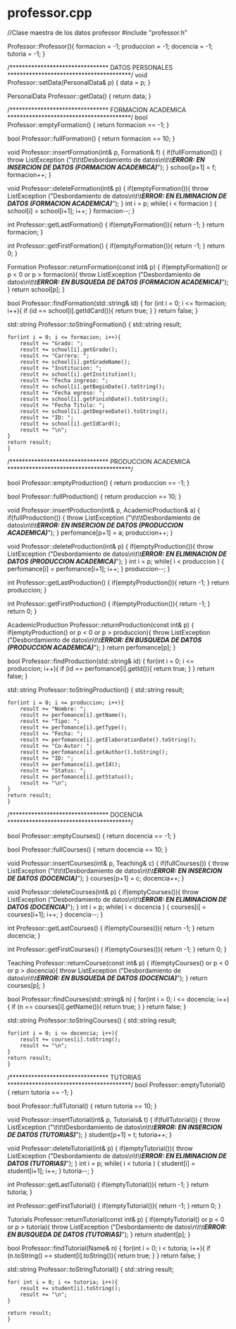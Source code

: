 # professor.cpp
//Clase maestra de los datos professor
#include "professor.h"

Professor::Professor(){
    formacion = -1;
    produccion = -1;
    docencia = -1;
    tutoria = -1;
}

/******************************** DATOS PERSONALES ****************************************/
void Professor::setData(PersonalData& p) {
    data = p;
    }

PersonalData Professor::getData() {
    return data;
    }

/******************************** FORMACION ACADEMICA ****************************************/
bool Professor::emptyFormation() {
    return formacion == -1;
    }

bool Professor::fullFormation() {
    return formacion == 10;
    }

void Professor::insertFormation(int& p, Formation& f) {
    if(fullFormation()) {
        throw ListException ("\t\t\tDesbordamiento de datos\n\t\t***ERROR: EN INSERCION DE DATOS (FORMACION ACADEMICA)***");
        }
    school[p+1] = f;
    formacion++;
    }

void Professor::deleteFormation(int& p) {
    if(emptyFormation()){
        throw ListException ("Desbordamiento de datos\n\t\t***ERROR: EN ELIMINACION DE DATOS (FORMACION ACADEMICA)***");
    }
    int i = p;
    while( i < formacion ) {
        school[i] = school[i+1];
        i++;
        }
    formacion--;
    }

int Professor::getLastFormation() {
    if(emptyFormation()){
        return -1;
    }
    return formacion;
    }

int Professor::getFirstFormation() {
    if(emptyFormation()){
        return -1;
    }
    return 0;
    }

Formation Professor::returnFormation(const int& p) {
    if(emptyFormation() or p < 0 or p > formacion){
        throw ListException ("Desbordamiento de datos\n\t\t***ERROR: EN BUSQUEDA DE DATOS (FORMACION ACADEMICA)***");
    }
    return school[p];
    }

bool Professor::findFormation(std::string& id) {
    for (int i = 0; i <= formacion; i++){
        if (id == school[i].getIdCard()){
            return true;
        }
    }
    return false;
}

std::string Professor::toStringFormation() {
    std::string result;

    for(int i = 0; i <= formacion; i++){
        result += "Grado: ";
        result += school[i].getGrade();
        result += "Carrera: ";
        result += school[i].getGradeName();
        result += "Institucion: ";
        result += school[i].getInstitution();
        result += "Fecha ingreso: ";
        result += school[i].getBeginDate().toString();
        result += "Fecha egreso: ";
        result += school[i].getFinishDate().toString();
        result += "Fecha Titulo: ";
        result += school[i].getDegreeDate().toString();
        result += "ID: ";
        result += school[i].getIdCard();
        result += "\n";
    }
    return result;
    }

/******************************** PRODUCCION ACADEMICA ****************************************/

bool Professor::emptyProduction() {
    return produccion == -1;
    }

bool Professor::fullProduction() {
    return produccion == 10;
    }

void Professor::insertProduction(int& p, AcademicProduction& a) {
    if(fullProduction()) {
        throw ListException ("\t\t\tDesbordamiento de datos\n\t\t***ERROR: EN INSERCION DE DATOS (PRODUCCION ACADEMICA)***");
        }
    perfomance[p+1] = a;
    produccion++;
    }

void Professor::deleteProduction(int& p) {
    if(emptyProduction()){
        throw ListException ("Desbordamiento de datos\n\t\t***ERROR: EN ELIMINACION DE DATOS (PRODUCCION ACADEMICA)***");
    }
    int i = p;
    while( i < produccion ) {
        perfomance[i] = perfomance[i+1];
        i++;
        }
    produccion--;
    }

int Professor::getLastProduction() {
    if(emptyProduction()){
        return -1;
    }
    return produccion;
    }

int Professor::getFirstProduction() {
    if(emptyProduction()){
        return -1;
    }
    return 0;
    }

AcademicProduction Professor::returnProduction(const int& p) {
    if(emptyProduction() or p < 0 or p > produccion){
        throw ListException ("Desbordamiento de datos\n\t\t***ERROR: EN BUSQUEDA DE DATOS (PRODUCCION ACADEMICA)***");
    }
    return perfomance[p];
    }

bool Professor::findProduction(std::string& id) {
    for(int i = 0; i <= produccion; i++){
        if (id == perfomance[i].getId()){
            return true;
        }
    }
    return false;
}

std::string Professor::toStringProduction() {
    std::string result;

    for(int i = 0; i <= produccion; i++){
        result += "Nombre: ";
        result += perfomance[i].getName();
        result += "Tipo: ";
        result += perfomance[i].getType();
        result += "Fecha: ";
        result += perfomance[i].getElaborationDate().toString();
        result += "Co-Autor: ";
        result += perfomance[i].getAuthor().toString();
        result += "ID: ";
        result += perfomance[i].getId();
        result += "Status: ";
        result += perfomance[i].getStatus();
        result += "\n";
    }
    return result;
    }

/******************************** DOCENCIA ****************************************/

bool Professor::emptyCourses() {
    return docencia == -1;
    }

bool Professor::fullCourses() {
    return docencia == 10;
    }

void Professor::insertCourses(int& p, Teaching& c) {
    if(fullCourses()) {
        throw ListException ("\t\t\tDesbordamiento de datos\n\t\t***ERROR: EN INSERCION DE DATOS (DOCENCIA)***");
        }
    courses[p+1] = c;
    docencia++;
    }

void Professor::deleteCourses(int& p) {
    if(emptyCourses()){
        throw ListException ("Desbordamiento de datos\n\t\t***ERROR: EN ELIMINACION DE DATOS (DOCENCIA)***");
    }
    int i = p;
    while( i < docencia ) {
        courses[i] = courses[i+1];
        i++;
        }
    docencia--;
    }

int Professor::getLastCourses() {
    if(emptyCourses()){
        return -1;
    }
    return docencia;
    }

int Professor::getFirstCourses() {
    if(emptyCourses()){
        return -1;
    }
    return 0;
    }

Teaching Professor::returnCourse(const int& p) {
    if(emptyCourses() or p < 0 or p > docencia){
        throw ListException ("Desbordamiento de datos\n\t\t***ERROR: EN BUSQUEDA DE DATOS (DOCENCIA)***");
    }
    return courses[p];
    }

bool Professor::findCourses(std::string& n) {
    for(int i = 0; i <= docencia; i++){
        if (n == courses[i].getName()){
            return true;
        }
    }
    return false;
    }

std::string Professor::toStringCourses() {
    std::string result;

    for(int i = 0; i <= docencia; i++){
        result += courses[i].toString();
        result += "\n";
    }
    return result;
    }

/******************************** TUTORIAS ****************************************/
bool Professor::emptyTutorial() {
    return tutoria == -1;
    }

bool Professor::fullTutorial() {
    return tutoria == 10;
    }

void Professor::insertTutorial(int& p, Tutorials& t) {
    if(fullTutorial()) {
        throw ListException ("\t\t\tDesbordamiento de datos\n\t\t***ERROR: EN INSERCION DE DATOS (TUTORIAS)***");
        }
    student[p+1] = t;
    tutoria++;
    }

void Professor::deleteTutorial(int& p) {
    if(emptyTutorial()){
        throw ListException ("Desbordamiento de datos\n\t\t***ERROR: EN ELIMINACION DE DATOS (TUTORIAS)***");
    }
    int i = p;
    while( i < tutoria ) {
        student[i] = student[i+1];
        i++;
        }
    tutoria--;
    }

int Professor::getLastTutorial() {
    if(emptyTutorial()){
        return -1;
    }
    return tutoria;
    }

int Professor::getFirstTutorial() {
    if(emptyTutorial()){
        return -1;
    }
    return 0;
    }

Tutorials Professor::returnTutorial(const int& p) {
    if(emptyTutorial() or p < 0 or p > tutoria){
        throw ListException ("Desbordamiento de datos\n\t\t***ERROR: EN BUSQUEDA DE DATOS (TUTORIAS)***");
    }
    return student[p];
    }

bool Professor::findTutorial(Name& n) {
    for(int i = 0; i < tutoria; i++){
        if (n.toString() == student[i].toString()){
            return true;
        }
    }
    return false;
    }

std::string Professor::toStringTutorial() {
    std::string result;

    for( int i = 0; i <= tutoria; i++){
        result += student[i].toString();
        result += "\n";
    }

    return result;
    }
